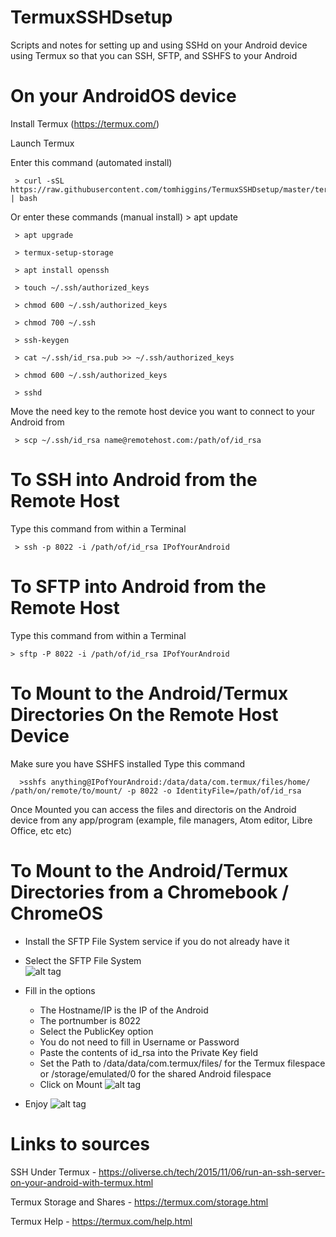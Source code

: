 # TermuxSSHDsetup

Scripts and notes for setting up and using SSHd on your Android device using Termux so that you can SSH, SFTP, and SSHFS to your Android

# On your AndroidOS device 
  Install Termux (https://termux.com/)
  
  Launch Termux
  
  Enter this  command (automated install)
  
     > curl -sSL https://raw.githubusercontent.com/tomhiggins/TermuxSSHDsetup/master/termuxsshdsetup.sh | bash
 
 Or enter these commands (manual install)
     > apt update 
     
     > apt upgrade
     
     > termux-setup-storage
     
     > apt install openssh
     
     > touch ~/.ssh/authorized_keys
     
     > chmod 600 ~/.ssh/authorized_keys
     
     > chmod 700 ~/.ssh
     
     > ssh-keygen
     
     > cat ~/.ssh/id_rsa.pub >> ~/.ssh/authorized_keys
     
     > chmod 600 ~/.ssh/authorized_keys
     
     > sshd
	 	 
Move the need key to the remote host device you want to connect
to your Android from 

     > scp ~/.ssh/id_rsa name@remotehost.com:/path/of/id_rsa

# To SSH into Android from the Remote Host

   Type this command from within a Terminal

     > ssh -p 8022 -i /path/of/id_rsa IPofYourAndroid 

# To SFTP into Android from the Remote Host

  Type this command from within a Terminal

    > sftp -P 8022 -i /path/of/id_rsa IPofYourAndroid  
     
# To Mount to the Android/Termux Directories On the Remote Host Device

   Make sure you have SSHFS installed 
   Type this command

      >sshfs anything@IPofYourAndroid:/data/data/com.termux/files/home/ /path/on/remote/to/mount/ -p 8022 -o IdentityFile=/path/of/id_rsa
   
   Once Mounted you can access the files and directoris on the Android device from any app/program (example, file managers, Atom editor, Libre Office, etc etc)
		
# To Mount to the Android/Termux Directories from a Chromebook / ChromeOS

- Install the SFTP File System service if you do not already have it
- Select the SFTP File System  
![alt tag](https://github.com/tomhiggins/TermuxSSHDsetup/blob/master/Screenshot%202017-04-29%20at%205.17.20%20PM.png)

- Fill in the options
  - The Hostname/IP is the IP of the Android
  - The portnumber is 8022
  - Select the PublicKey option
  - You do not need to fill in Username or Password
  - Paste the contents of id_rsa into the Private Key field
  - Set the Path to /data/data/com.termux/files/  for the Termux filespace
                   or /storage/emulated/0 for the shared Android filespace
  - Click on Mount
![alt tag](https://github.com/tomhiggins/TermuxSSHDsetup/blob/master/Screenshot%202017-04-29%20at%205.19.48%20PM.png)

- Enjoy 
![alt tag](https://github.com/tomhiggins/TermuxSSHDsetup/blob/master/Screenshot%202017-04-29%20at%205.21.09%20PM.png)

# Links to sources
   SSH Under Termux - https://oliverse.ch/tech/2015/11/06/run-an-ssh-server-on-your-android-with-termux.html
   
   Termux Storage and Shares - https://termux.com/storage.html
   
   Termux Help - https://termux.com/help.html
